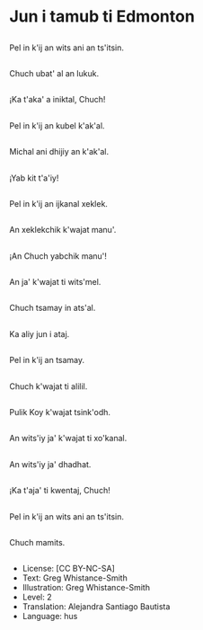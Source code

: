 # Jun i tamub ti Edmonton

##
Pel in k'ij an wits ani an ts'itsin.

##
Chuch ubat' al an lukuk.

##
¡Ka t'aka' a iniktal, Chuch!

##
Pel in k'ij an kubel k'ak'al.

##
Michal ani dhijiy an k'ak'al.

##
¡Yab kit t'a'iy!

##
Pel in k'ij an ijkanal xeklek.

##
An xeklekchik k'wajat manu'.

##
¡An Chuch yabchik manu'!

##
An ja' k'wajat ti wits'mel.

##
Chuch tsamay in ats'al.

##
Ka aliy jun i ataj.

##
Pel in k'ij an tsamay.

##
Chuch k'wajat ti alilil.

##
Pulik Koy k'wajat tsink'odh.

##
An wits'iy ja' k'wajat ti xo'kanal.

##
An wits'iy ja' dhadhat.

##
¡Ka t'aja' ti kwentaj, Chuch!

##
Pel in k'ij an wits ani an ts'itsin.

##
Chuch mamits.

##
* License: [CC BY-NC-SA]
* Text: Greg Whistance-Smith
* Illustration: Greg Whistance-Smith
* Level: 2
* Translation: Alejandra Santiago Bautista
* Language: hus
